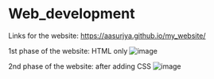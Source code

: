 # Web_development

Links for the website: https://aasurjya.github.io/my_website/

1st phase of the website:
HTML only
![image](https://user-images.githubusercontent.com/44926849/214322841-6b20077d-14fc-46c5-b1e6-031d15eca2e6.png)



2nd phase of the website:
after adding CSS
![image](https://user-images.githubusercontent.com/44926849/214323187-453fe064-b346-4049-94fc-473a69093c92.png)

